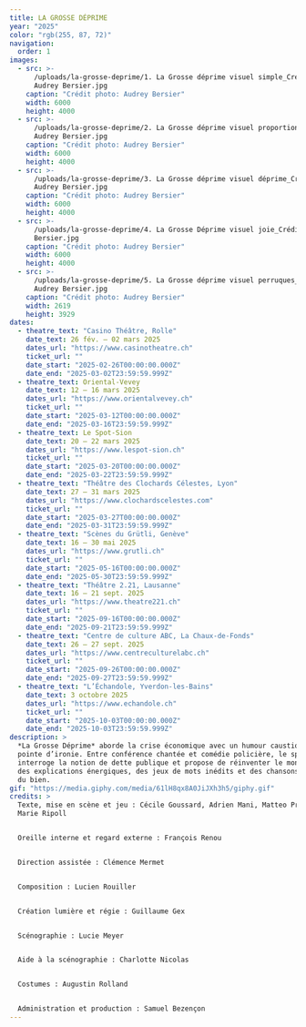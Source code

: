 ```yaml
---
title: LA GROSSE DÉPRIME
year: "2025"
color: "rgb(255, 87, 72)"
navigation:
  order: 1
images:
  - src: >-
      /uploads/la-grosse-deprime/1. La Grosse déprime visuel simple_Crédit
      Audrey Bersier.jpg
    caption: "Crédit photo: Audrey Bersier"
    width: 6000
    height: 4000
  - src: >-
      /uploads/la-grosse-deprime/2. La Grosse déprime visuel proportions_Crédit
      Audrey Bersier.jpg
    caption: "Crédit photo: Audrey Bersier"
    width: 6000
    height: 4000
  - src: >-
      /uploads/la-grosse-deprime/3. La Grosse déprime visuel déprime_Crédit
      Audrey Bersier.jpg
    caption: "Crédit photo: Audrey Bersier"
    width: 6000
    height: 4000
  - src: >-
      /uploads/la-grosse-deprime/4. La Grosse Déprime visuel joie_Crédit Audrey
      Bersier.jpg
    caption: "Crédit photo: Audrey Bersier"
    width: 6000
    height: 4000
  - src: >-
      /uploads/la-grosse-deprime/5. La Grosse déprime visuel perruques_Crédit
      Audrey Bersier.jpg
    caption: "Crédit photo: Audrey Bersier"
    width: 2619
    height: 3929
dates:
  - theatre_text: "Casino Théâtre, Rolle"
    date_text: 26 fév. – 02 mars 2025
    dates_url: "https://www.casinotheatre.ch"
    ticket_url: ""
    date_start: "2025-02-26T00:00:00.000Z"
    date_end: "2025-03-02T23:59:59.999Z"
  - theatre_text: Oriental-Vevey
    date_text: 12 – 16 mars 2025
    dates_url: "https://www.orientalvevey.ch"
    ticket_url: ""
    date_start: "2025-03-12T00:00:00.000Z"
    date_end: "2025-03-16T23:59:59.999Z"
  - theatre_text: Le Spot-Sion
    date_text: 20 – 22 mars 2025
    dates_url: "https://www.lespot-sion.ch"
    ticket_url: ""
    date_start: "2025-03-20T00:00:00.000Z"
    date_end: "2025-03-22T23:59:59.999Z"
  - theatre_text: "Théâtre des Clochards Célestes, Lyon"
    date_text: 27 – 31 mars 2025
    dates_url: "https://www.clochardscelestes.com"
    ticket_url: ""
    date_start: "2025-03-27T00:00:00.000Z"
    date_end: "2025-03-31T23:59:59.999Z"
  - theatre_text: "Scènes du Grütli, Genève"
    date_text: 16 – 30 mai 2025
    dates_url: "https://www.grutli.ch"
    ticket_url: ""
    date_start: "2025-05-16T00:00:00.000Z"
    date_end: "2025-05-30T23:59:59.999Z"
  - theatre_text: "Théâtre 2.21, Lausanne"
    date_text: 16 – 21 sept. 2025
    dates_url: "https://www.theatre221.ch"
    ticket_url: ""
    date_start: "2025-09-16T00:00:00.000Z"
    date_end: "2025-09-21T23:59:59.999Z"
  - theatre_text: "Centre de culture ABC, La Chaux-de-Fonds"
    date_text: 26 – 27 sept. 2025
    dates_url: "https://www.centreculturelabc.ch"
    ticket_url: ""
    date_start: "2025-09-26T00:00:00.000Z"
    date_end: "2025-09-27T23:59:59.999Z"
  - theatre_text: "L’Échandole, Yverdon-les-Bains"
    date_text: 3 octobre 2025
    dates_url: "https://www.echandole.ch"
    ticket_url: ""
    date_start: "2025-10-03T00:00:00.000Z"
    date_end: "2025-10-03T23:59:59.999Z"
description: >
  *La Grosse Déprime* aborde la crise économique avec un humour caustique et une
  pointe d’ironie. Entre conférence chantée et comédie policière, le spectacle
  interroge la notion de dette publique et propose de réinventer le monde avec
  des explications énergiques, des jeux de mots inédits et des chansons qui font
  du bien.
gif: "https://media.giphy.com/media/61lH8qx8A0JiJXh3h5/giphy.gif"
credits: >
  Texte, mise en scène et jeu : Cécile Goussard, Adrien Mani, Matteo Prandi,
  Marie Ripoll


  Oreille interne et regard externe : François Renou


  Direction assistée : Clémence Mermet


  Composition : Lucien Rouiller


  Création lumière et régie : Guillaume Gex


  Scénographie : Lucie Meyer


  Aide à la scénographie : Charlotte Nicolas


  Costumes : Augustin Rolland


  Administration et production : Samuel Bezençon
---
```

